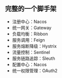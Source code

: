## 完整的一个脚手架

* 注册中心：Nacos
* 统一网关：Gateway
* 负载均衡：Ribbon
* 服务调用：Feign
* 服务熔断降级：Hystrix
* 流量控制：Sentinel
* 服务链路追踪：Sleuth
* 配置中心：Nacos
* 统一权限管理：OAuth2


